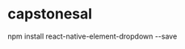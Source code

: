 # capstonesal
<!-- npm install @react-native-picker/picker -->

npm install react-native-element-dropdown --save